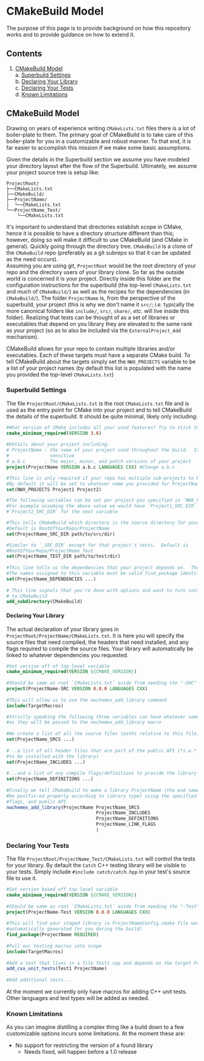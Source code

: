 CMakeBuild Model
==================

The purpose of this page is to provide background on how this repository works
and to provide guidance on how to extend it.

Contents
--------

1. [CMakeBuild Model](#nwchemexbase-model)  
   a. [Superbuild Settings](#superbuild-settings)  
   b. [Declaring Your Library](#declaring-your-library)  
   c. [Declaring Your Tests](#delcaring-your-tests)  
   d. [Known Limitations](#known-limitations)
            


CMakeBuild Model
------------------

Drawing on years of experience writing `CMakeLists.txt` files there is a lot of
boiler-plate to them.  The primary goal of CMakeBuild is to take care of this
boiler-plate for you in a customizable and robust manner.  To that end, it is
far easier to accomplish this mission if we make some basic assumptions.

Given the details in the Superbuild section we assume you have modeled your 
directory layout after the flow of the Superbuild.  Ultimately, we assume your 
project source tree is setup like:

~~~
ProjectRoot/
├──CMakeLists.txt
├──CMakeBuild/
├──ProjectName/
|  └──CMakeLists.txt
└──ProjectName_Test/
    └──CMakeLists.txt
~~~
 
It's important to understand that directories establish scope in CMake, hence it
is possible to have a directory structure different than this; however, doing so
will make it difficult to use CMakeBuild (and CMake in general). Quickly going
through the directory tree.  `CMakeBuild` is a clone of the `CMakeBuild` 
repo (preferably as a git subrepo so that it can be updated as the need occurs).  
Assuming you are using git, `ProjectRoot` would be the root directory of your
repo and the directory users of your library clone.  So far as the outside 
world is concerned it is your project.  Directly inside this folder are the 
configuration instructions for the superbuild (the top-level `CMakeLists.txt`
 and much of `CMakeBuild/`) as well as the recipes for the dependencies (in 
`CMakeBuild/`).  The folder `ProjectName` is, from the perspective of the 
superbuild, your project (this is why we don't name it `src/`; *i.e.* typically 
the more canonical folders like `include/`, `src/`, `share/`, *etc.* will live
inside this folder).  Realizing that tests can be thought of as a set of 
libraries or executables that depend on you library they are elevated to 
the same rank as your project (so as to also be included via the 
`ExternalProject_Add` mechanism).

CMakeBuild allows for your repo to contain multiple libraries and/or 
executables.  Each of these targets must have a separate CMake build.  To tell
CMakeBuild about the targets simply set the `NWX_PROJECTS` variable to be a
list of your project names (by default this list is populated with the name you
provided the top-level `CMakeLists.txt`)


### Superbuild Settings

The file `ProjectRoot/CMakeLists.txt` is the root `CMakeLists.txt` file and is
used as the entry point for CMake into your project and to tell CMakeBuild the
details of the superbuild.  It should be quite minimal, likely only including:
~~~cmake
#What version of CMake includes all your used features? Try to stick to 3.6
cmake_minimum_required(VERSION 3.6)
  
#Details about your project including:
# ProjectName : the name of your project used throughout the build.  It is case
#               sensitive
# a.b.c       : The major, minor, and patch versions of your project
project(ProjectName VERSION a.b.c LANGUAGES CXX) #Change a.b.c

#This line is only required if your repo has multiple sub-projects to be built
#By default it will be set to whatever name you provided for ProjectName
set(NWX_PROJECTS Project1 Project2) 

#The following variables can be set per project you specified in `NWX_PROJECTS`
#For example assuming the above value we would have `Project1_SRC_DIR` and 
#`Project2_SRC_DIR` for the next variable

#This tells CMakeBuild which directory is the source directory for your
#Default is RootOfYourRepo/ProjectName
set(ProjectName_SRC_DIR path/to/src/dir)

#Similar to `_SRC_DIR` except for that project's tests.  Default is 
#RootOfYourRepo/ProjectName_Test
set(ProjectName_TEST_DIR path/to/test/dir)
  
#This line tells us the dependencies that your project depends on.  The name of
#The names assigned to this variable must be valid find_package identifiers 
set(ProjectName_DEPENDENCIES ...)
  
# This line signals that you're done with options and want to turn control over
# to CMakeBuild
add_subdirectory(CMakeBuild)
~~~

#### Declaring Your Library

The actual declaration of your library goes in 
`ProjectRoot/ProjectName/CMakeLists.txt`.  It is here you will specify the
 source files that need compiled, the headers that need installed, and any flags
 required to compile the source files.  Your library will automatically be
 linked to whatever dependencies you requested.

~~~cmake
#Set version off of top-level variable
cmake_minimum_required(VERSION ${CMAKE_VERSION})
  
#Should be same as root `CMakeLists.txt` aside from needing the "-SRC" postfix
project(ProjectName-SRC VERSION 0.0.0 LANGUAGES CXX)
  
#This will allow us to use the nwchemex_add_library command  
include(TargetMacros)

#Strictly speaking the following three variables can have whatever name you want
#as they will be passed to the nwchemex_add_library macro
  
#We create a list of all the source files (paths relative to this file)
set(ProjectName_SRCS ...)
  
#...a list of all header files that are part of the public API (*i.e.* need 
#to be installed with the library)
set(ProjectName_INCLUDES ...)
  
#...and a list of any compile flags/definitions to provide the library
set(ProjectName_DEFINITIONS ...)
  
#Finally we tell CMakeBuild to make a library ProjectName (the end name will
#be postfix-ed properly according to library type) using the specified sources,
#flags, and public API
nwchemex_add_library(ProjectName ProjectName_SRCS 
                                 ProjectName_INCLUDES
                                 ProjectName_DEFINITIONS
                                 ProjectName_LINK_FLAGS  
                                 )
~~~

### Declaring Your Tests


The file `ProjectRoot/ProjectName_Test/CMakeLists.txt` will control the tests 
for your library.  By default the `Catch` C++ testing library will be visible to
your tests.  Simply include `#include catch/catch.hpp` in your test's source
file to use it.

~~~cmake
#Set version based off top-level variable
cmake_minimum_required(VERSION ${CMAKE_VERSION})
  
#Should be same as root `CMakeLists.txt` aside from needing the "-Test" prefix
project(ProjectName-Test VERSION 0.0.0 LANGUAGES CXX)
  
#This will find your staged library (a ProjectNameConfig.cmake file was
#automatically generated for you during the build)  
find_package(ProjectName REQUIRED)
  
#Pull our testing macros into scope
include(TargetMacros)
  
#Add a test that lives in a file Test1.cpp and depends on the target ProjectName
add_cxx_unit_tests(Test1 ProjectName)
  
#Add additional tests...
~~~

At the moment we currently only have macros for adding C++ unit tests.  Other
languages and test types will be added as needed.

### Known Limitations

As you can imagine distilling a complex thing like a build down to a few
customizable options incurs some limitations.  At the moment these are:

- No support for restricting the version of a found library
  - Needs fixed, will happen before a 1.0 release

